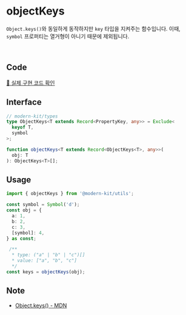 # objectKeys

`Object.keys()`와 동일하게 동작하지만 `key` 타입을 지켜주는 함수입니다.
이때, `symbol` 프로퍼티는 열거형이 아니기 때문에 제외됩니다.

<br />

## Code
[🔗 실제 구현 코드 확인](https://github.com/modern-agile-team/modern-kit/blob/main/packages/utils/src/object/objectKeys/index.ts)

## Interface
```ts title="typescript"
// modern-kit/types
type ObjectKeys<T extends Record<PropertyKey, any>> = Exclude<
  keyof T,
  symbol
>;

function objectKeys<T extends Record<ObjectKeys<T>, any>>(
  obj: T
): ObjectKeys<T>[];
```

## Usage
```ts title="typescript"
import { objectKeys } from '@modern-kit/utils';

const symbol = Symbol('d');
const obj = {
  a: 1,
  b: 2,
  c: 3,
  [symbol]: 4,
} as const;

 /**
  * type: ("a" | "b" | "c")[]
  * value: ["a", "b", "c"]
  */
const keys = objectKeys(obj);
```

## Note
- [Object.keys() - MDN](https://developer.mozilla.org/ko/docs/Web/JavaScript/Reference/Global_Objects/Object/keys)